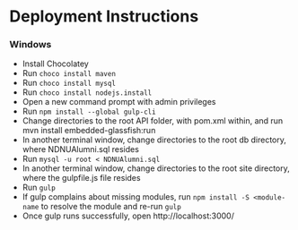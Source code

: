 # Deployment Instructions

### Windows
* Install Chocolatey
* Run `choco install maven`
* Run `choco install mysql`
* Run `choco install nodejs.install`
* Open a new command prompt with admin privileges
* Run `npm install --global gulp-cli`
* Change directories to the root API folder, with pom.xml within, and run mvn install embedded-glassfish:run
* In another terminal window, change directories to the root db directory, where NDNUAlumni.sql resides
* Run `mysql -u root < NDNUAlumni.sql`
* In another terminal window, change directories to the root site directory, where the gulpfile.js file resides
* Run `gulp`
* If gulp complains about missing modules, run `npm install -S <module-name` to resolve the module and re-run `gulp`
* Once gulp runs successfully, open http://localhost:3000/